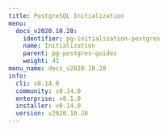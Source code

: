 ```yaml
---
title: PostgreSQL Initialization
menu:
  docs_v2020.10.28:
    identifier: pg-initialization-postgres
    name: Initialization
    parent: pg-postgres-guides
    weight: 41
menu_name: docs_v2020.10.28
info:
  cli: v0.14.0
  community: v0.14.0
  enterprise: v0.1.0
  installer: v0.14.0
  version: v2020.10.28
---
```


